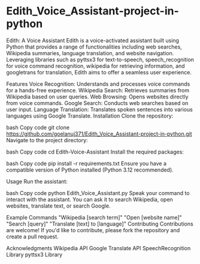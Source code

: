 # Edith_Voice_Assistant-project-in-python
Edith: A Voice Assistant
Edith is a voice-activated assistant built using Python that provides a range of functionalities including web searches, Wikipedia summaries, language translation, and website navigation. Leveraging libraries such as pyttsx3 for text-to-speech, speech_recognition for voice command recognition, wikipedia for retrieving information, and googletrans for translation, Edith aims to offer a seamless user experience.

Features
Voice Recognition: Understands and processes voice commands for a hands-free experience.
Wikipedia Search: Retrieves summaries from Wikipedia based on user queries.
Web Browsing: Opens websites directly from voice commands.
Google Search: Conducts web searches based on user input.
Language Translation: Translates spoken sentences into various languages using Google Translate.
Installation
Clone the repository:

bash
Copy code
git clone https://github.com/goelanuj371/Edith_Voice_Assistant-project-in-python.git
Navigate to the project directory:

bash
Copy code
cd Edith-Voice-Assistant
Install the required packages:

bash
Copy code
pip install -r requirements.txt
Ensure you have a compatible version of Python installed (Python 3.12 recommended).

Usage
Run the assistant:

bash
Copy code
python Edith_Voice_Assistant.py
Speak your command to interact with the assistant. You can ask it to search Wikipedia, open websites, translate text, or search Google.

Example Commands
"Wikipedia [search term]"
"Open [website name]"
"Search [query]"
"Translate [text] to [language]"
Contributing
Contributions are welcome! If you'd like to contribute, please fork the repository and create a pull request.


Acknowledgments
Wikipedia API
Google Translate API
SpeechRecognition Library
pyttsx3 Library

